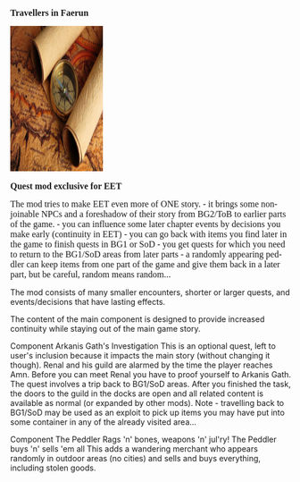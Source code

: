 <html>


<p class=MsoNormal style='line-height:normal'><b><span lang=EN-US
style='font-size:12.0pt;font-family:"Times New Roman",serif'>Travellers in Faerun</span></b></p>


<p class=MsoNormal style='margin-bottom:0cm;margin-bottom:.0001pt;line-height:
normal'><span style='font-size:12.0pt;font-family:"Times New Roman",serif'><img
width=166 height=260 id="Picture 1" src="travellers.jpg"
alt="gallery/travellers"></span></p>

<p class=MsoNormal style='line-height:normal'><b><span lang=EN-US
style='font-size:12.0pt;font-family:"Times New Roman",serif'>Quest mod exclusive for EET</span></b></p>

<p class=MsoNormal style='line-height:normal'><span lang=EN-US
style='font-size:12.0pt;font-family:"Times New Roman",serif'>The mod tries to make EET even more of ONE story.
- it brings some non-joinable NPCs and a foreshadow of their story from BG2/ToB to earlier parts of the game.
- you can influence some later chapter events by decisions you make early (continuity in EET)
- you can go back with items you find later in the game to finish quests in BG1 or SoD
- you get quests for which you need to return to the BG1/SoD areas from later parts
- a randomly appearing peddler can keep items from one part of the game and give them back in a later part, but be careful, random means random...
 
The mod consists of many smaller encounters, shorter or larger quests, and events/decisions that have lasting effects.

The content of the main component is designed to provide increased continuity while staying out of the main game story.

Component Arkanis Gath's Investigation
This is an optional quest, left to user's inclusion because it impacts the main story (without changing it though). Renal and his guild are alarmed by the time the player reaches Amn. Before you can meet Renal you have to proof yourself to Arkanis Gath. The quest involves a trip back to BG1/SoD areas. After you finished the task, the doors to the guild in the docks are open and all related content is available as normal (or expanded by other mods).
Note - travelling back to BG1/SoD may be used as an exploit to pick up items you may have put into some container in any of the already visited area...

Component The Peddler
Rags 'n' bones, weapons 'n' jul'ry!
The Peddler buys 'n' sells 'em all
This adds a wandering merchant who appears randomly in outdoor areas (no cities) and sells and buys everything, including stolen goods.
<br>
&nbsp;</span></p>

<p class=MsoNormal><span lang=EN-NZ>&nbsp;</span></p>

</div>

</body>

</html>
